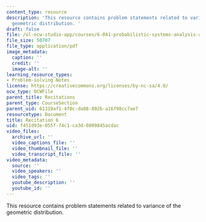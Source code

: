 ```yaml
---
content_type: resource
description: 'This resource contains problem statements related to variance of the
  geometric distribution. '
draft: false
file: /ol-ocw-studio-app/courses/6-041-probabilistic-systems-analysis-and-applied-probability-fall-2010/f451d93e055f74c1ca3d6009845acdac_MIT6_041F10_rec06.pdf
file_size: 50707
file_type: application/pdf
image_metadata:
  caption: ''
  credit: ''
  image-alt: ''
learning_resource_types:
- Problem-solving Notes
license: https://creativecommons.org/licenses/by-nc-sa/4.0/
ocw_type: OCWFile
parent_title: Recitations
parent_type: CourseSection
parent_uid: 61319af1-4f0c-da08-892b-a16f98cc7ae7
resourcetype: Document
title: Recitation 6
uid: f451d93e-055f-74c1-ca3d-6009845acdac
video_files:
  archive_url: ''
  video_captions_file: ''
  video_thumbnail_file: ''
  video_transcript_file: ''
video_metadata:
  source: ''
  video_speakers: ''
  video_tags: ''
  youtube_description: ''
  youtube_id: ''
---
```

This resource contains problem statements related to variance of the geometric distribution.